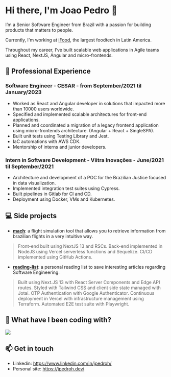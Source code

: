 # Hi there, I'm Joao Pedro 👋
I’m a Senior Software Engineer from Brazil with a passion for building products that matters to people.

Currently, I'm working at [iFood](https://ifood.com.br/), the largest foodtech in Latin America.

Throughout my career, I’ve built scalable web applications in Agile teams using React, NextJS, Angular and micro-frontends.

## 💼 Professional Experience

### Software Engineer - CESAR - from September/2021 til January/2023
- Worked as React and Angular developer in solutions that impacted more than 10000 users worldwide. 
- Specified and implemented scalable architectures for front-end applications.
- Planned and coordinated a migration of a legacy frontend application using micro-frontends architecture. (Angular + React + SingleSPA).
- Built unit tests using Testing Library and Jest.
- IaC automations with AWS CDK.
- Mentorship of interns and junior developers.

### Intern in Software Development - Viitra Inovações - June/2021 til September/2021
- Architecture and development of a POC for the Brazilian Justice focused in data visualization.
- Implemented integration test suites using Cypress.
- Built pipelines in Gitlab for CI and CD.
- Deployment using Docker, VMs and Kubernetes.

## 💻 Side projects
- [**mach**](https://mach.jpedroh.dev/): a flight simulation tool that allows you to retrieve information from brazilian flights in a very intuitive way. 

> Front-end built using NextJS 13 and RSCs. Back-end implemented in NodeJS using Vercel serverless functions and Sequelize. CI/CD implemented using GitHub Actions.

- [**reading-list**](https://reading-list.jpedroh.dev): a personal reading list to save interesting articles regarding Software Engineering.

> Built using Next.JS 13 with React Server Components and Edge API routes. Styled with Tailwind CSS and client side state managed with Jotai. OTP Authentication with Google Authenticator. Continuous deployment in Vercel with infrastructure management using Terraform. Automated E2E test suite with Playwright.

## 📜 What have I been coding with?
<img align="center" src="https://github-readme-stats.vercel.app/api/top-langs/?username=jpedroh&layout=compact&hide=TeX&hide_title=true" />

## 📫 Get in touch
- Linkedin: https://www.linkedin.com/in/jpedroh/
- Personal site: https://jpedroh.dev/
